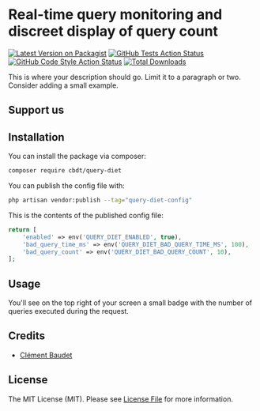 # Real-time query monitoring and discreet display of query count

[![Latest Version on Packagist](https://img.shields.io/packagist/v/cbdt/query-diet.svg?style=flat-square)](https://packagist.org/packages/cbdt/query-diet)
[![GitHub Tests Action Status](https://img.shields.io/github/actions/workflow/status/cbdt/query-diet/run-tests.yml?branch=main&label=tests&style=flat-square)](https://github.com/cbdt/query-diet/actions?query=workflow%3Arun-tests+branch%3Amain)
[![GitHub Code Style Action Status](https://img.shields.io/github/actions/workflow/status/cbdt/query-diet/fix-php-code-style-issues.yml?branch=main&label=code%20style&style=flat-square)](https://github.com/cbdt/query-diet/actions?query=workflow%3A"Fix+PHP+code+style+issues"+branch%3Amain)
[![Total Downloads](https://img.shields.io/packagist/dt/cbdt/query-diet.svg?style=flat-square)](https://packagist.org/packages/cbdt/query-diet)

This is where your description should go. Limit it to a paragraph or two. Consider adding a small example.

## Support us
## Installation

You can install the package via composer:

```bash
composer require cbdt/query-diet
```

You can publish the config file with:

```bash
php artisan vendor:publish --tag="query-diet-config"
```

This is the contents of the published config file:

```php
return [
    'enabled' => env('QUERY_DIET_ENABLED', true),
    'bad_query_time_ms' => env('QUERY_DIET_BAD_QUERY_TIME_MS', 100),
    'bad_query_count' => env('QUERY_DIET_BAD_QUERY_COUNT', 10),
];
```


## Usage

You'll see on the top right of your screen a small badge with the number of queries executed during the request.

## Credits

- [Clément Baudet](https://github.com/cbdt)

## License

The MIT License (MIT). Please see [License File](LICENSE.md) for more information.
